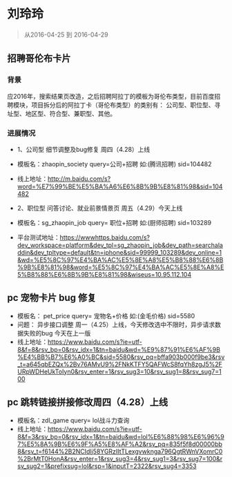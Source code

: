 # 刘玲玲

> 从2016-04-25 到 2016-04-29

## 招聘哥伦布卡片 

### 背景
应2016年，搜索结果页改造，之后招聘阿拉丁的模板为哥伦布类型，目前百度招聘模块，项目拆分后的阿拉丁卡（哥伦布类型）的类别有： 公司型、职位型、寻址型、地区型、符合型、兼职型、其他。

### 进展情况

* 1、公司型 细节调整及bug修复 周四（4.28）上线
* 模板名：zhaopin_society   query=公司+招聘 如:(腾讯招聘)   sid=104482
* 线上地址：http://m.baidu.com/s?word=%E7%99%BE%E5%BA%A6%E6%8B%9B%E8%81%98&sid=104482

* 2、职位型 问答讨论、就业前景情景页 周五（4.29）今天上线
* 模板名：sg_zhaopin_job query= 职位+招聘 如:(厨师招聘) sid=103289
* 平台测试地址：https://wwwhttps.baidu.com/s?dev_workspace=platform&dev_tpl=sg_zhaopin_job&dev_path=searchaladdin&dev_tpltype=default&tn=iphone&sid=99999_103289&dev_online=1&wd=%E5%8C%97%E4%BA%AC%E5%8E%A8%E5%B8%88%E6%8B%9B%E8%81%98&word=%E5%8C%97%E4%BA%AC%E5%8E%A8%E5%B8%88%E6%8B%9B%E8%81%98&wiseus=10.95.112.104


## pc 宠物卡片 bug 修复

* 模板名： pet_price   query= 宠物名+价格 如:(金毛价格)   sid=5580
* 问题： 异步接口调整 周一（4.25）上线，今天修改选中不限时，异步请求数据失败的bug 今天在上一版
* 线上地址：https://www.baidu.com/s?ie=utf-8&f=8&rsv_bp=0&rsv_idx=1&tn=baidu&wd=%E9%87%91%E6%AF%9B%E4%BB%B7%E6%A0%BC&sid=5580&rsv_pq=bffa903b000f9be3&rsv_t=a645qbEZQx%2Bv76AMvU9%2FNkKTFY5QAFWcS8fqYh8zgJ5%2FURpWDHeUkToIyn0&rsv_enter=1&rsv_sug3=10&rsv_sug1=8&rsv_sug7=100

## pc 跳转链接拼接修改周四（4.28）上线
* 模板名：zdl_game   query= lol战斗力查询
* 线上地址：https://www.baidu.com/s?ie=utf-8&f=3&rsv_bp=0&rsv_idx=1&tn=baidu&wd=lol%E6%88%98%E6%96%97%E5%8A%9B%E6%9F%A5%E8%AF%A2&rsv_pq=835f5f8d00000bb8&rsv_t=f6144%2B2NCIdlj58YGRzIItTLexgvwknga796QgtRWnVXomrC0%2BrMtT0HonA&rsv_enter=1&rsv_sug3=4&rsv_sug1=3&rsv_sug7=100&rsv_sug2=1&prefixsug=lol&rsp=1&inputT=2322&rsv_sug4=3353